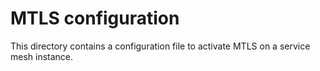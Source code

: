 # MTLS configuration

This directory contains a configuration file to activate MTLS on a service mesh instance.